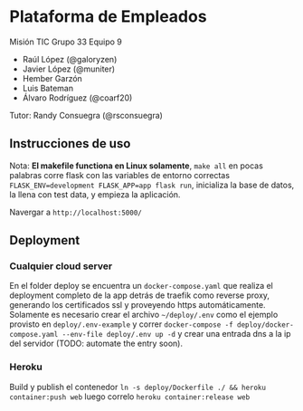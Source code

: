 # Plataforma de Empleados

Misión TIC Grupo 33 Equipo 9

- Raúl López (@galoryzen)
- Javier López (@muniter)
- Hember Garzón 
- Luis Bateman 
- Álvaro Rodríguez (@coarf20)

Tutor: Randy Consuegra (@rsconsuegra)

## Instrucciones de uso

Nota: **El makefile functiona en Linux solamente**, `make all` en pocas palabras corre flask con las variables de entorno correctas `FLASK_ENV=development FLASK_APP=app flask run`, inicializa la base de datos, la llena con test data, y empieza la aplicación.

Navergar a `http://localhost:5000/`

## Deployment

### Cualquier cloud server

En el folder deploy se encuentra un `docker-compose.yaml` que realiza el deployment completo de la app detrás de traefik como reverse proxy, generando los certificados ssl y proveyendo https automáticamente. Solamente es necesario crear el archivo `~/deploy/.env` como el ejemplo provisto en `deploy/.env-example` y correr `docker-compose -f deploy/docker-compose.yaml --env-file deploy/.env up -d` y crear una entrada dns a la ip del servidor (TODO: automate the entry soon).

### Heroku

Build y publish el contenedor `ln -s deploy/Dockerfile ./ && heroku container:push web` luego correlo `heroku container:release web`
